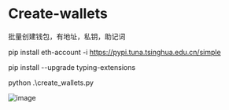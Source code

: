 # Create-wallets
批量创建钱包，有地址，私钥，助记词


pip install eth-account -i https://pypi.tuna.tsinghua.edu.cn/simple

pip install --upgrade typing-extensions

 python .\create_wallets.py

![image](https://github.com/xyyz12/Create-wallets/assets/91812763/5ec08975-dcd8-44d1-ad23-44904ed570b7)


